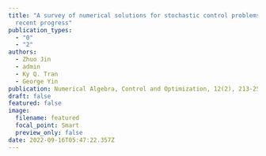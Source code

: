 ```yaml
---
title: "A survey of numerical solutions for stochastic control problems: Some
  recent progress"
publication_types:
  - "0"
  - "2"
authors:
  - Zhuo Jin
  - admin
  - Ky Q. Tran
  - George Yin
publication: Numerical Algebra, Control and Optimization, 12(2), 213-253.
draft: false
featured: false
image:
  filename: featured
  focal_point: Smart
  preview_only: false
date: 2022-09-16T05:47:22.357Z
---
```

